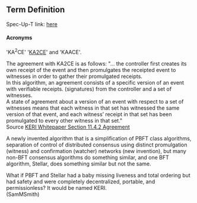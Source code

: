 ## Term Definition

Spec-Up-T link: <a href='https://weboftrust.github.io/WOT-terms/docs/glossary/keri-agreement-algorithm-for-control-establishment'>here</a>

#### Acronyms
'KA<sup>2</sup>CE' '[KA2CE](KA2CE)' and 'KAACE'. 

The agreement with KA2CE is as follows:
"... the controller first creates its own receipt of the event and then promulgates the receipted event to witnesses in order to gather their promulgated receipts.  
In this algorithm, an agreement consists of a specific version of an event with verifiable receipts.
(signatures) from the controller and a set of witnesses.  
A state of agreement about a version of an event with respect to a set of witnesses means that each witness in that set has witnessed the same version of that event, and each witness’ receipt in that set has been promulgated to every other witness in that set."  
Source [KERI Whitepaper Section 11.4.2 Agreement](https://github.com/SmithSamuelM/Papers/blob/master/whitepapers/KERI_WP_2.x.web.pdf)

A newly invented algorithm that is a simplification of PBFT class algorithms, separation of control of distributed consensus using distinct promulgation (witness) and confirmation (watcher) networks (new invention), but many non-BFT consensus algorithms do something similar, and one BFT algorithm, Stellar, does something similar but not the same.

What if PBFT and Stellar had a baby missing liveness and total ordering but had safety and were completely decentralized, portable, and permissionless? It would be named KERI.  
(SamMSmith)